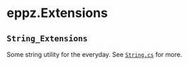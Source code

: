 # eppz.Extensions

## `String_Extensions`

Some string utility for the everyday. See [`String.cs`](Assets/Plugins/eppz/Free/Extensions/String.cs) for more.